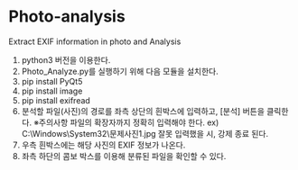 # Photo-analysis
Extract EXIF information in photo and Analysis
1. python3 버전을 이용한다.
2. Photo_Analyze.py를 실행하기 위해 다음 모듈을 설치한다.
3. pip install PyQt5
4. pip install image
5. pip install exifread
6. 분석할 파일(사진)의 경로를 좌측 상단의 흰박스에 입력하고,
  [분석] 버튼을 클릭한다.
   ※주의사항
    파일의 확장자까지 정확히 입력해야 한다.
    ex) C:\Windows\System32\문제사진1.jpg
    잘못 입력했을 시, 강제 종료 된다.
7. 우측 흰박스에는 해당 사진의 EXIF 정보가 나온다.
8. 좌측 하단의 콤보 박스를 이용해 분류된 파일을 확인할 수 있다.
